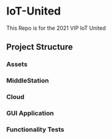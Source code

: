 # IoT-United

This Repo is for the 2021 VIP IoT United

## Project Structure

### Assets

### MiddleStation

### Cloud

### GUI Application

### Functionality Tests
